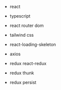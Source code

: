 - react
- typescript

- react router dom
- tailwind css
- react-loading-skeleton

- axios

- redux react-redux
- redux thunk
- redux persist
